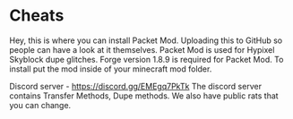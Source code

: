 # Cheats
Hey, this is where you can install Packet Mod. Uploading this to GitHub so people can have a look at it themselves. Packet Mod is used for Hypixel Skyblock dupe glitches.
Forge version 1.8.9 is required for Packet Mod. To install put the mod inside of your minecraft mod folder.

Discord server - https://discord.gg/EMEgq7PkTk
The discord server contains Transfer Methods, Dupe methods. We also have public rats that you can change.
